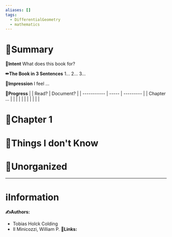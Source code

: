 ```yaml
---
aliases: []
tags:
  - DifferentialGeometry
  - mathematics
---
```


# 📝Summary
**🎯Intent**
What does this book for?

**✏The Book in 3 Sentences**
1...
2...
3...

**🧠Impression**
I feel ...

**🏁Progress**
|             | Read? | Document? |
| ----------- | ----- | --------- |
| Chapter ... |       |           |
|             |       |           |
|             |       |           |


# 📖Chapter 1


# 💭Things I don't Know


# 🍂Unorganized


___
# ℹInformation
**✍Authors:**
- Tobias Holck Colding
- II Minicozzi, William P.
**🔗Links:**